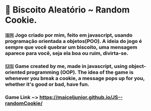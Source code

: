 # 🍪 Biscoito Aleatório ~ Random Cookie.

### 🇧🇷 Jogo criado por mim, feito em javascript, usando programação orientada a objetos(POO). A ideia do jogo é sempre que você quebrar um biscoito, uma mensagem aparece para você, seja ela boa ou ruim, divirta-se.

### 🇺🇸 Game created by me, made in javascript, using object-oriented programming (OOP). The idea of the game is whenever you break a cookie, a message pops up for you, whether it's good or bad, have fun.

### Game Link ~> https://maiceljunior.github.io/JS--randomCookie/
